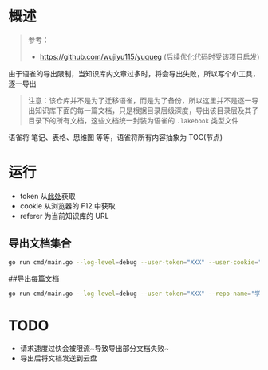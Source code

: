 # 概述
> 参考：
> - https://github.com/wujiyu115/yuqueg (后续优化代码时受该项目启发)

由于语雀的导出限制，当知识库内文章过多时，将会导出失败，所以写个小工具，逐一导出

> 注意：该仓库并不是为了迁移语雀，而是为了备份，所以这里并不是逐一导出知识库下面的每一篇文档，只是根据目录层级深度，导出该目录层及其子目录下的所有文档，这些文档统一封装为语雀的 `.lakebook` 类型文件

语雀将 笔记、表格、思维图 等等，语雀将所有内容抽象为 TOC(节点)

# 运行
- token 从[此处](https://www.yuque.com/settings/tokens)获取
- cookie 从浏览器的 F12 中获取
- referer 为当前知识库的 URL

## 导出文档集合
```bash
go run cmd/main.go --log-level=debug --user-token="XXX" --user-cookie="YYY" --referer="ZZZ" --repo-name="学习知识库" --export=true
```

##导出每篇文档
```bash
go run cmd/main.go --log-level=debug --user-token="XXX" --repo-name="学习知识库" --export=true
```

# TODO
- 请求速度过快会被限流~导致导出部分文档失败~
- 导出后将文档发送到云盘